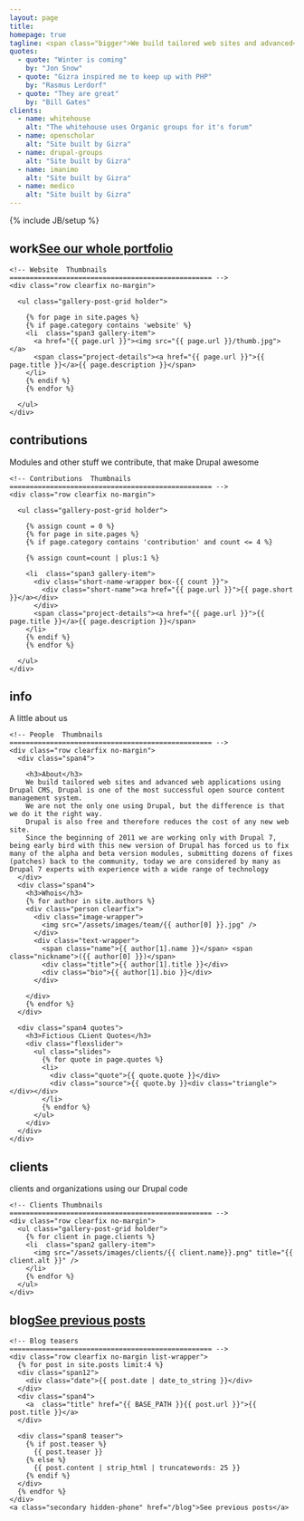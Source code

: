```yaml
---
layout: page
title:
homepage: true
tagline: <span class="bigger">We build tailored web sites and advanced</span> <br /> <span class="smaller">web applications using Drupal</span>
quotes:
  - quote: "Winter is coming"
    by: "Jon Snow"
  - quote: "Gizra inspired me to keep up with PHP"
    by: "Rasmus Lerdorf"
  - quote: "They are great"
    by: "Bill Gates"
clients:
  - name: whitehouse
    alt: "The whitehouse uses Organic groups for it's forum"
  - name: openscholar
    alt: "Site built by Gizra"
  - name: drupal-groups
    alt: "Site built by Gizra"
  - name: imanimo
    alt: "Site built by Gizra"
  - name: medico
    alt: "Site built by Gizra"
---
```

{% include JB/setup %}

<div class="row gallery-row websites-row"><!-- Begin Websites Row -->

  <div class="span12">
    <h2 class="title-bg"><a class="primary" name="work">work</a><a class="secondary hidden-phone" href="/portfolio">See our whole portfolio</a></h2>

    <!-- Website  Thumbnails
    ================================================== -->
    <div class="row clearfix no-margin">

      <ul class="gallery-post-grid holder">

        {% for page in site.pages %}
        {% if page.category contains 'website' %}
        <li  class="span3 gallery-item">
          <a href="{{ page.url }}"><img src="{{ page.url }}/thumb.jpg"></a>
          <span class="project-details"><a href="{{ page.url }}">{{ page.title }}</a>{{ page.description }}</span>
        </li>
        {% endif %}
        {% endfor %}

      </ul>
    </div>
  </div>

</div><!-- End Websites Row -->

<div class="row gallery-row contributions-row"><!-- Begin Contributions Row -->

  <div class="span12">
    <h2 class="title-bg"><a class="primary" name="contributions">contributions</a></h2>
    <div class="secondary-title hidden-phone">Modules and other stuff we contribute, that make Drupal awesome</div>

    <!-- Contributions  Thumbnails
    ================================================== -->
    <div class="row clearfix no-margin">

      <ul class="gallery-post-grid holder">

        {% assign count = 0 %}
        {% for page in site.pages %}
        {% if page.category contains 'contribution' and count <= 4 %}

        {% assign count=count | plus:1 %}

        <li  class="span3 gallery-item">
          <div class="short-name-wrapper box-{{ count }}">
            <div class="short-name"><a href="{{ page.url }}">{{ page.short }}</a></div>
          </div>
          <span class="project-details"><a href="{{ page.url }}">{{ page.title }}</a>{{ page.description }}</span>
        </li>
        {% endif %}
        {% endfor %}

      </ul>
    </div>
  </div>

</div><!-- End Contributions Row -->

<div class="row gallery-row info-row"><!-- Begin Info Row -->

  <div class="span12">
    <h2 class="title-bg"><a class="primary" name="info">info</a></h2>
    <div class="secondary-title hidden-phone">A little about us</div>

    <!-- People  Thumbnails
    ================================================== -->
    <div class="row clearfix no-margin">
      <div class="span4">

        <h3>About</h3>
        We build tailored web sites and advanced web applications using Drupal CMS, Drupal is one of the most successful open source content management system.
        We are not the only one using Drupal, but the difference is that we do it the right way.
        Drupal is also free and therefore reduces the cost of any new web site.
        Since the beginning of 2011 we are working only with Drupal 7, being early bird with this new version of Drupal has forced us to fix many of the alpha and beta version modules, submitting dozens of fixes (patches) back to the community, today we are considered by many as Drupal 7 experts with experience with a wide range of technology
      </div>
      <div class="span4">
        <h3>Whois</h3>
        {% for author in site.authors %}
        <div class="person clearfix">
          <div class="image-wrapper">
            <img src="/assets/images/team/{{ author[0] }}.jpg" />
          </div>
          <div class="text-wrapper">
            <span class="name">{{ author[1].name }}</span> <span class="nickname">({{ author[0] }})</span>
            <div class="title">{{ author[1].title }}</div>
            <div class="bio">{{ author[1].bio }}</div>
          </div>

        </div>
        {% endfor %}
      </div>

      <div class="span4 quotes">
        <h3>Fictious CLient Quotes</h3>
        <div class="flexslider">
          <ul class="slides">
            {% for quote in page.quotes %}
            <li>
              <div class="quote">{{ quote.quote }}</div>
              <div class="source">{{ quote.by }}<div class="triangle"></div></div>
            </li>
            {% endfor %}
          </ul>
        </div>
      </div>
    </div>
  </div>

</div><!-- End Info Row -->

<div class="row gallery-row clients-row"><!-- Begin Clients Row -->

  <div class="span12">
    <h2 class="title-bg"><a class="primary" name="clients">clients</a></h2>
    <div class="secondary-title hidden-phone">clients and organizations using our Drupal code</div>

    <!-- Clients Thumbnails
    ================================================== -->
    <div class="row clearfix no-margin">
      <ul class="gallery-post-grid holder">
        {% for client in page.clients %}
        <li  class="span2 gallery-item">
          <img src="/assets/images/clients/{{ client.name}}.png" title="{{ client.alt }}" />
        </li>
        {% endfor %}
      </ul>
    </div>
  </div>

</div><!-- End Clients Row -->

<div class="row gallery-row blog-row"><!-- Begin Blog Row -->
  <div class="span12">
    <h2 class="title-bg"><a class="primary" name="blog">blog</a><a class="secondary hidden-phone" href="/blog">See previous posts</a></h2>

    <!-- Blog teasers
    ================================================== -->
    <div class="row clearfix no-margin list-wrapper">
      {% for post in site.posts limit:4 %}
      <div class="span12">
        <div class="date">{{ post.date | date_to_string }}</div>
      </div>
      <div class="span4">
        <a  class="title" href="{{ BASE_PATH }}{{ post.url }}">{{ post.title }}</a>
      </div>

      <div class="span8 teaser">
        {% if post.teaser %}
          {{ post.teaser }}
        {% else %}
          {{ post.content | strip_html | truncatewords: 25 }}
        {% endif %}
      </div>
      {% endfor %}
    </div>
    <a class="secondary hidden-phone" href="/blog">See previous posts</a>
  </div>
</div><!-- End Blog Row -->
